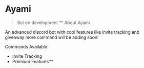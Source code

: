 # Ayami

> Bot on development
**
About Ayami 
 
An advanced discord bot with cool features like invite tracking and giveaway
more command will be adding soon!

Commands Available

- Invite Tracking
- Premium Features**




